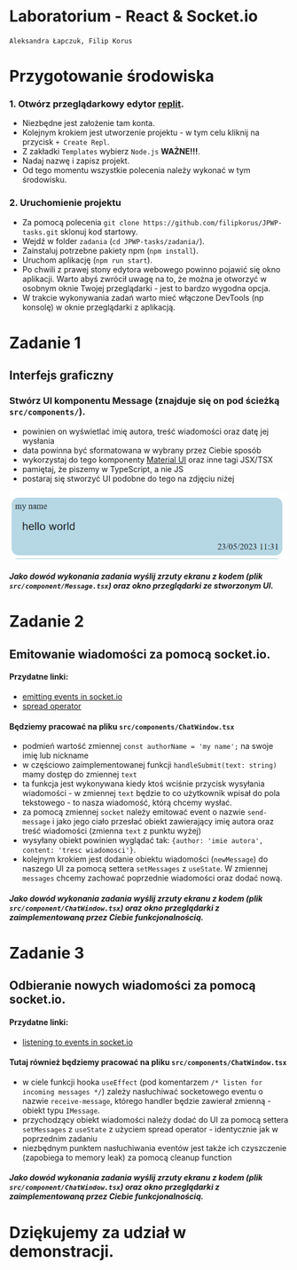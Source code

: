 # Laboratorium - React & Socket.io
    Aleksandra Łapczuk, Filip Korus

# Przygotowanie środowiska

### 1. Otwórz przeglądarkowy edytor [replit](https://replit.com/).
- Niezbędne jest założenie tam konta.
- Kolejnym krokiem jest utworzenie projektu - w tym celu kliknij na przycisk `+ Create Repl`.
- Z zakładki `Templates` wybierz `Node.js` **WAŻNE!!!**.
- Nadaj nazwę i zapisz projekt.
- Od tego momentu wszystkie polecenia należy wykonać w tym środowisku.

### 2. Uruchomienie projektu
- Za pomocą polecenia `git clone https://github.com/filipkorus/JPWP-tasks.git` sklonuj kod startowy.
- Wejdź w folder `zadania` (`cd JPWP-tasks/zadania/`).
- Zainstaluj potrzebne pakiety npm (`npm install`).
- Uruchom aplikację (`npm run start`).
- Po chwili z prawej stony edytora webowego powinno pojawić się okno aplikacji. Warto abyś zwrócił uwagę na to, że można je otworzyć w osobnym oknie Twojej przeglądarki - jest to bardzo wygodna opcja.
- W trakcie wykonywania zadań warto mieć włączone DevTools (np konsolę) w oknie przeglądarki z aplikacją.


# Zadanie 1
## Interfejs graficzny

### Stwórz UI komponentu Message (znajduje się on pod ścieżką `src/components/`).
- powinien on wyświetlać imię autora, treść wiadomości oraz datę jej wysłania
- data powinna być sformatowana w wybrany przez Ciebie sposób
- wykorzystaj do tego komponenty [Material UI](https://mui.com/material-ui/) oraz inne tagi JSX/TSX
- pamiętaj, że piszemy w TypeScript, a nie JS
- postaraj się stworzyć UI podobne do tego na zdjęciu niżej

![Message.tsx component](images/message.png)

##### Jako dowód wykonania zadania wyślij zrzuty ekranu z kodem (plik `src/component/Message.tsx`) oraz okno przeglądarki ze stworzonym UI.

# Zadanie 2
## Emitowanie wiadomości za pomocą socket.io.

#### Przydatne linki:
- [emitting events in socket.io](https://socket.io/docs/v3/emitting-events/)
- [spread operator](https://www.w3schools.com/react/react_es6_spread.asp)

####  Będziemy pracować na pliku `src/components/ChatWindow.tsx`
- podmień wartość zmiennej `const authorName = 'my name';` na swoje imię lub nickname
- w częściowo zaimplementowanej funkcji `handleSubmit(text: string)` mamy dostęp do zmiennej `text`
- ta funkcja jest wykonywana kiedy ktoś wciśnie przycisk wysyłania wiadomości - w zmiennej `text` będzie to co użytkownik wpisał do pola tekstowego - to nasza wiadomość, którą chcemy wysłać.
- za pomocą zmiennej `socket` należy emitować event o nazwie `send-message` i jako jego ciało przesłać obiekt zawierający imię autora oraz treść wiadomości (zmienna `text` z punktu wyżej)
- wysyłany obiekt powinien wyglądać tak: `{author: 'imie autora', content: 'tresc wiadomosci'}`.
- kolejnym krokiem jest dodanie obiektu wiadomości (`newMessage`) do naszego UI za pomocą settera `setMessages` z `useState`. W zmiennej `messages` chcemy zachować poprzednie wiadomości oraz dodać nową.

##### Jako dowód wykonania zadania wyślij zrzuty ekranu z kodem (plik `src/component/ChatWindow.tsx`) oraz okno przeglądarki z zaimplementowaną przez Ciebie funkcjonalnością.

# Zadanie 3
## Odbieranie nowych wiadomości za pomocą socket.io.

#### Przydatne linki:
- [listening to events in socket.io](https://socket.io/docs/v3/listening-to-events/)

####  Tutaj również będziemy pracować na pliku `src/components/ChatWindow.tsx`
- w ciele funkcji hooka `useEffect` (pod komentarzem `/* listen for incoming messages */`) zależy nasłuchiwać socketowego eventu o nazwie `receive-message`, którego handler będzie zawierał zmienną - obiekt typu `IMessage`.
- przychodzący obiekt wiadomości należy dodać do UI za pomocą settera `setMessages` z `useState` z użyciem spread operator - identycznie jak w poprzednim zadaniu
- niezbędnym punktem nasłuchiwania eventów jest także ich czyszczenie (zapobiega to memory leak) za pomocą cleanup function

##### Jako dowód wykonania zadania wyślij zrzuty ekranu z kodem (plik `src/component/ChatWindow.tsx`) oraz okno przeglądarki z zaimplementowaną przez Ciebie funkcjonalnością.

# Dziękujemy za udział w demonstracji.
